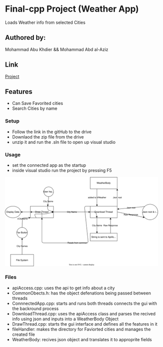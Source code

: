 # Final-cpp Project (Weather App)

Loads Weather info from selected Cities

## Authored by:
 Mohammad Abu Khdier  && Mohammad Abd al-Aziz

## Link
[Project](https://postjceac-my.sharepoint.com/:f:/g/personal/mohammadabk_post_jce_ac_il/Eh27Ie6OAv5BkaGmCaDP6lYBzQZag-6iv1ObWFVO3ls70A)

 ## Features
 - Can Save Favorited cities
 - Search Cities by name

 ### Setup
- Follow the link in the gitHub to the drive
- Downlaod the zip file from the drive
- unzip it and run the .sln file to open up visual studio

### Usage
- set the connected app as the startup
- inside visual studio run the project by pressing F5

![](./digram.drawio.svg)

### Files
- apiAccess.cpp:  uses the api to get info about a city
- CommonObects.h: has the object defenations being passed between threads
- ConnnectedApp.cpp: starts and runs both threads connects the gui with the backround process
- DownloadThread.cpp: uses the apiAccess class and parses the recived info using json and inputs into a WeatherBody Object
- DrawThread.cpp: starts the gui interface and defines all the features in it
- fileHandler: makes the directory for Faviorted cities and manages the created file
- WeatherBody: recives json object and translates it to approprite fields
